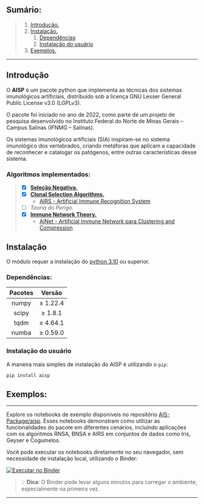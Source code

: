 ## Sumário:

>1. [Introdução.](#introdução)
>2. [Instalação.](#instalação)
>    1. [Dependências](#dependências)
>    2. [Instalação do usuário](#instalação-do-usuário)
>3. [Exemplos.](#exemplos)

---

<section id='introdução'>

## Introdução

O **AISP** é um pacote python que implementa as técnicas dos sistemas imunológicos artificiais, distribuído sob a licença GNU Lesser General Public License v3.0 (LGPLv3).

O pacote foi iniciado no ano de 2022, como parte de um projeto de pesquisa desenvolvido no Instituto Federal do Norte de Minas Gerais – Campus Salinas (IFNMG – Salinas).

Os sistemas imunológicos artificiais (SIA) inspiram-se no sistema imunológico dos vertebrados, criando metáforas que aplicam a capacidade de reconhecer e catalogar os patógenos, entre outras características desse sistema.

### Algoritmos implementados:

> - [x] [**Seleção Negativa.**](https://ais-package.github.io/pt-br/docs/aisp-techniques/Negative%20Selection/)
> - [x] [**Clonal Selection Algorithms.**](https://ais-package.github.io/pt-br/docs/aisp-techniques/Clonal%20Selection%20Algorithms/)
>     * [AIRS - Artificial Immune Recognition System](https://ais-package.github.io/pt-br/docs/aisp-techniques/Clonal%20Selection%20Algorithms/airs/)
> - [ ] *Teoria do Perigo.*
> - [x] [**Immune Network Theory.**](https://ais-package.github.io/pt-br/docs/aisp-techniques/Immune%20Network%20Theory)
>   - [AiNet - Artificial Immune Network para Clustering and Compression](https://ais-package.github.io/pt-br/docs/aisp-techniques/Immune%20Network%20Theory/ainet)


</section>

<section id='introdução'>

## **Instalação**


O módulo requer a instalação do [python 3.10](https://www.python.org/downloads/) ou superior.

<section id='dependências'>

### **Dependências:**
<div align = center> 

|    Pacotes    |    Versão     |
|:-------------:|:-------------:|
|     numpy     |   ≥ 1.22.4    |
|     scipy     |    ≥ 1.8.1    |
|     tqdm      |   ≥ 4.64.1    |
|     numba     |   ≥ 0.59.0    |

</div>
</section>

<section id='instalação-do-usuário'>

### **Instalação do usuário**

A maneira mais simples de instalação do AISP é utilizando o ``pip``:

```Bash
pip install aisp
```

</section>

</section>
<section id='exemplos'>

## Exemplos:

---

Explore os notebooks de exemplo disponíveis no repositório [AIS-Package/aisp](https://github.com/AIS-Package/aisp/tree/main/examples).
Esses notebooks demonstram como utilizar as funcionalidades do pacote em diferentes cenários, incluindo aplicações com os algoritmos
RNSA, BNSA e AIRS em conjuntos de dados como Iris, Geyser e Cogumelos.

Você pode executar os notebooks diretamente no seu navegador, sem necessidade de instalação local, utilizando o Binder:

[![Executar no Binder](https://mybinder.org/badge_logo.svg)](https://mybinder.org/v2/gh/AIS-Package/aisp/HEAD?labpath=%2Fexamples)

> 💡 **Dica**: O Binder pode levar alguns minutos para carregar o ambiente, especialmente na primeira vez.

---

</section>